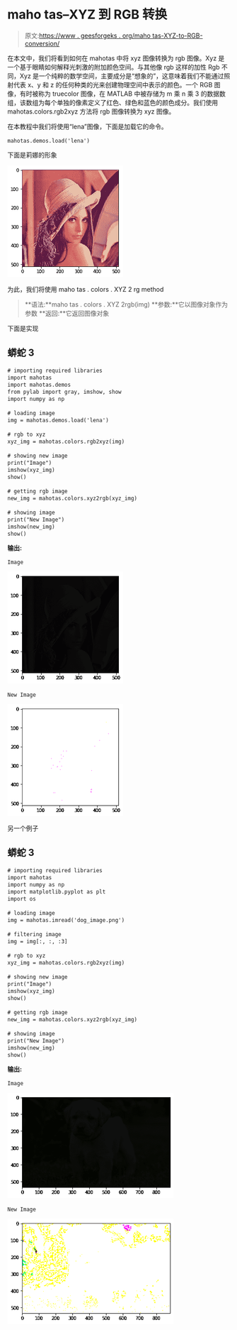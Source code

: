 # maho tas–XYZ 到 RGB 转换

> 原文:[https://www . geesforgeks . org/maho tas-XYZ-to-RGB-conversion/](https://www.geeksforgeeks.org/mahotas-xyz-to-rgb-conversion/)

在本文中，我们将看到如何在 mahotas 中将 xyz 图像转换为 rgb 图像。Xyz 是一个基于眼睛如何解释光刺激的附加颜色空间。与其他像 rgb 这样的加性 Rgb 不同，Xyz 是一个纯粹的数学空间，主要成分是“想象的”，这意味着我们不能通过照射代表 x、y 和 z 的任何种类的光来创建物理空间中表示的颜色。一个 RGB 图像，有时被称为 truecolor 图像，在 MATLAB 中被存储为 m 乘 n 乘 3 的数据数组，该数组为每个单独的像素定义了红色、绿色和蓝色的颜色成分。我们使用 mahotas.colors.rgb2xyz 方法将 rgb 图像转换为 xyz 图像。

在本教程中我们将使用“lena”图像，下面是加载它的命令。

```
mahotas.demos.load('lena')
```

下面是莉娜的形象

![](img/f013f576026c96925a69f4df10464384.png)

为此，我们将使用 maho tas . colors . XYZ 2 rg method

> **语法:**maho tas . colors . XYZ 2rgb(img)
> **参数:**它以图像对象作为参数
> **返回:**它返回图像对象

下面是实现

## 蟒蛇 3

```
# importing required libraries
import mahotas
import mahotas.demos
from pylab import gray, imshow, show
import numpy as np

# loading image
img = mahotas.demos.load('lena')

# rgb to xyz
xyz_img = mahotas.colors.rgb2xyz(img)

# showing new image
print("Image")
imshow(xyz_img)
show()

# getting rgb image
new_img = mahotas.colors.xyz2rgb(xyz_img)

# showing image
print("New Image")
imshow(new_img)
show()
```

**输出:**

```
Image
```

![](img/7cf201311981e4f8833b39b2801fb8f2.png)

```
New Image
```

![](img/a3e70df632f3343f14bf5a1e0b154165.png)

另一个例子

## 蟒蛇 3

```
# importing required libraries
import mahotas
import numpy as np
import matplotlib.pyplot as plt
import os

# loading image
img = mahotas.imread('dog_image.png')

# filtering image
img = img[:, :, :3]

# rgb to xyz
xyz_img = mahotas.colors.rgb2xyz(img)

# showing new image
print("Image")
imshow(xyz_img)
show()

# getting rgb image
new_img = mahotas.colors.xyz2rgb(xyz_img)

# showing image
print("New Image")
imshow(new_img)
show()
```

**输出:**

```
Image
```

![](img/cd18498249beb046ad0843904234da00.png)

```
New Image
```

![](img/7ce0db92c0cf27d83d23d7f3b545fd38.png)